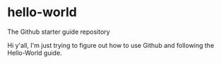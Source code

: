 # hello-world
The Github starter guide repository

Hi y'all, I'm just trying to figure out how to use Github and following the Hello-World guide.
